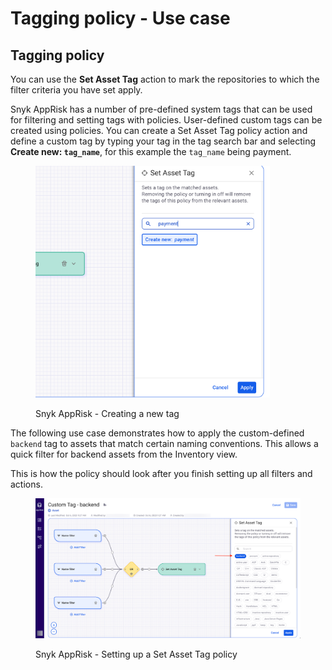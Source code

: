 # Tagging policy - Use case

## Tagging policy

You can use the **Set Asset Tag** action to mark the repositories to which the filter criteria you have set apply.&#x20;

Snyk AppRisk has a number of pre-defined system tags that can be used for filtering and setting tags with policies. User-defined custom tags can be created using policies. You can create a Set Asset Tag policy action and define a custom tag by typing your tag in the tag search bar and selecting **Create new: `tag_name`**, for this example the `tag_name` being payment.

<figure><img src="../../../../.gitbook/assets/image (10).png" alt="AppRisk - Creating a new tag" width="375"><figcaption><p>Snyk AppRisk - Creating a new tag</p></figcaption></figure>

The following use case demonstrates how to apply the custom-defined `backend` tag to assets that match certain naming conventions. This allows a quick filter for backend assets from the Inventory view.

This is how the policy should look after you finish setting up all filters and actions.

<figure><img src="../../../../.gitbook/assets/image (11).png" alt="AppRisk - Setting up a Set Asset Tag policy"><figcaption><p>Snyk AppRisk - Setting up a Set Asset Tag policy</p></figcaption></figure>

###

